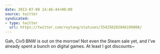 ```yaml
---
date: 2013-07-08 14:46:44+00:00
source: twitter
syndicated:
- type: twitter
  url: https://twitter.com/roytang/statuses/354250202846199808/
---
```


Gah, Civ5:BNW is out on the morrow! Not even the Steam sale yet, and I've already spent a bunch on digital games. At least I got discounts~